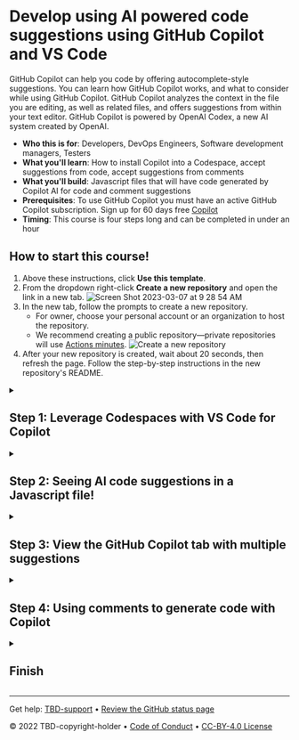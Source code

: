 # Develop using AI powered code suggestions using GitHub Copilot and VS Code

<!--step0-->

GitHub Copilot can help you code by offering autocomplete-style suggestions. You can learn how GitHub Copilot works, and what to consider while using GitHub Copilot. GitHub Copilot analyzes the context in the file you are editing, as well as related files, and offers suggestions from within your text editor. GitHub Copilot is powered by OpenAI Codex, a new AI system created by OpenAI.


- **Who this is for**: Developers, DevOps Engineers, Software development managers, Testers
- **What you'll learn**: How to install Copilot into a Codespace, accept suggestions from code, accept suggestions from comments
- **What you'll build**: Javascript files that will have code generated by Copilot AI for code and comment suggestions
- **Prerequisites**: To use GitHub Copilot you must have an active GitHub Copilot subscription. Sign up for 60 days free [Copilot](https://github.com/settings/copilot)
- **Timing**: This course is four steps long and can be completed in under an hour

<summary><h2> How to start this course!</h2></summary>
 
1. Above these instructions, click **Use this template**.
2. From the dropdown right-click **Create a new repository** and open the link in a new tab.
![Screen Shot 2023-03-07 at 9 28 54 AM](https://user-images.githubusercontent.com/26442605/223501605-e67051f7-50af-4ae0-a18f-6f733a8b6c62.png)
3. In the new tab, follow the prompts to create a new repository.
   - For owner, choose your personal account or an organization to host the repository.
   - We recommend creating a public repository—private repositories will use [Actions minutes](https://docs.github.com/en/billing/managing-billing-for-github-actions/about-billing-for-github-actions).
   ![Create a new repository](https://user-images.githubusercontent.com/1221423/169618722-406dc508-add4-4074-83f0-c7a7ad87f6f3.png)
4. After your new repository is created, wait about 20 seconds, then refresh the page. Follow the step-by-step instructions in the new repository's README.

<!--endstep0-->

<details id=1>
<summary><h2>Step 1: Leverage Codespaces with VS Code for Copilot</h2></summary>

_Welcome to "Develop using AI powered code suggestions using GitHub Copilot and VS Code"! :wave:_

**Copilot works with many code editors including VS Code, Visual Studio, JetBrains IDE and Neovim. This skill will focus on leveraging GitHub Codespaces with Copilot. It is recommended you complete the GitHub skill [Codespaces](https://github.com/skills/code-with-codespaces) before moving forward with this skill.**
 
Additionally GitHub Copilot is trained on all languages that appear in public repositories. For each language, the quality of suggestions you receive may depend on the volume and diversity of training data for that language

Using Copilot inside a Codespace shows just how easy it is to get up and running with GitHub's suite of [Collaborative Coding](https://github.com/features#features-collaboration) tools.  

### :keyboard: Activity: Enable Copilot inside a Codespace

**We recommend opening another browser tab to work through the following activities so you can keep these instructions open for reference.**

1. Navigating back to your **Code** tab of your repository, click the **Add file** drop-down button, and then click `Create new file`.
2. Type or paste the following in the empty text field prompt to name your file.
```
.devcontainer/devcontainer.json
```
3. In the body of the new **.devcontainer/devcontainer.json** file, add the following content:
```
{
    // Name this configuration
    "name": "Codespace for Skills!",
    "customizations": {
        "vscode": {
            "extensions": [
                "GitHub.copilot"
            ]
        }
    }
}
```
3. Click **Commit changes** and then select **Commit changes directly to the `main` branch**.
4. Create a new codespace by navigating to the landing page of your repository.
5. Click the **Code** button located in the middle of the page.
6. Click the **Codespaces** tab on the box that pops up.
7. Click the **Create codespace on main** button.

   **Wait about 2 minutes for the codespace to spin itself up.**

8. Verify your codespace is running. The browser should contain a VS Code web-based editor and a terminal should be present such as the below:
![Screen Shot 2023-03-09 at 9 09 07 AM](https://user-images.githubusercontent.com/26442605/224102962-d0222578-3f10-4566-856d-8d59f28fcf2e.png)
10. The `copilot` extension should show up in the VS Code extension list. Click the extensions sidebar tab. You should see the following:
![Screen Shot 2023-03-09 at 9 04 13 AM](https://user-images.githubusercontent.com/26442605/224102514-7d6d2f51-f435-401d-a529-7bae3ae3e511.png)

**Wait about 20 seconds then refresh this page for the next step**
 
</details>

<details id=2>
<summary><h2>Step 2: Seeing AI code suggestions in a Javascript file!</h2></summary>

_Nice work! :tada: You created a Codespace and have Copilot installed!_

GitHub Copilot provides suggestions for numerous languages and a wide variety of frameworks, but works especially well for Python, JavaScript, TypeScript, Ruby, Go, C# and C++. The following samples are in JavaScript, but other languages will work similarly.

Let's try this out utilizing Javascript for Copilot.
 
### :keyboard: Activity: Add a Javascript file and start writing code

1. From inside the codespace in the VS Code explorer window, create a new file. Note: If you closed the Codespace from above please open it back up or create a new Codespace.
2. Name the file `skills.js`
3. Verify your new file looks like:
 ![Screen Shot 2023-03-09 at 9 21 34 AM](https://user-images.githubusercontent.com/26442605/224105906-d1beb531-b747-4c7a-85ba-a12526488422.png)
4. In the `skills.js` file, type the following function header. GitHub Copilot will automatically suggest an entire function body in grayed text, as shown below. The exact suggestion may vary.
 ```
 function calculateNumbers(var1, var2)
 ```
5.Accept the suggestion, press `Tab`.
 
### :keyboard: Activity: Push code to your repository from the codespace

1. Use the VS Code source control tab to add the file and push back to the repository:
2. In the message box type:
```
Copilot first commit
```
3. Select the arrow next to the `Commit` drop down 
4. Select `commit and sync. Should look like this:
 ![Screen Shot 2023-03-09 at 11 14 32 AM](https://user-images.githubusercontent.com/26442605/224131002-0efd82b4-a9d7-4d79-be68-60b34c30a68f.png)
5. Select `Yes` when asked to `Would you like to stage all your changes and commit them directly?`.
6. Select`Ok, don't show again` when prompted for: `This action will pull and push commits from and to "origin/main".`

**Wait about 60 seconds then refresh your repository landing page for the next step.**
 
</details>

<details id=3>
<summary><h2>Step 3: View the GitHub Copilot tab with multiple suggestions</h2></summary>

_Nice work Seeing AI code suggestions in a Javascript file :sparkles:_
 
You may not want any of the initial suggestions GitHub Copilot offers. GitHub Copilot will show you multiple suggestions in a new tab.

### :keyboard: Activity: Add another Javascript method and view all suggestions

1. From inside the codespace in the VS Code explorer window, select the `skills.js` file. Note: If you closed the Codespace from above please open it back up or create a new Codespace.
1. Add a new line below the end of the `calculateNumbers` function.
2. Type `function skillsMember`
3. Stop typing and view the Copilot suggestion.
4. Hover over the red squiggly and select the `...`
5. Click `Open GitHub Copilot`. Copilot will synthesize around 10 different code suggestions. You should see something like this:
  ![Screen Shot 2023-03-09 at 9 36 21 AM](https://user-images.githubusercontent.com/26442605/224111765-49601397-0f65-471e-8510-5ded1df21fea.png)
6. Find a solution you like and click `Accept Solution`. 7. Your `skills.js` file will be updated with your solution.
 
### :keyboard: Activity: Push code to your repository from the codespace

1. Use the VS Code source control tab to add the file and push back to the repository:
2. In the message box type:
```
Copilot second commit
```
3. Select the arrow next to the `Commit` drop down 
4. Select `commit and sync. Should look like this:
 ![Screen Shot 2023-03-09 at 11 14 32 AM](https://user-images.githubusercontent.com/26442605/224131002-0efd82b4-a9d7-4d79-be68-60b34c30a68f.png)
5. Select `Yes` when asked to `Would you like to stage all your changes and commit them directly?`.

**Wait about 60 seconds then refresh your repository landing page for the next step.**

</details>

<details id=4>
<summary><h2>Step 4: Using comments to generate code with Copilot</h2></summary>

_Nicely done utilizing the Copilot tab!_ :partying_face:

You now have leveraged the Copilot quick tab auto-suggest as well as the Copilot hub to accept AI generated suggestions. 

Now lets see how you can leverage comments to generate Copilot suggestions!

### :keyboard: Activity: Generate Copilot suggested code from comments.

1. From inside the codespace in the VS Code explorer window, create a new file. Note: If you closed the Codespace from above please open it back up or create a new Codespace.
2. Name the file `comments.js`
3. Type the following comments into the file:
 ```
 // Create a web server
 ```
4. Press `enter` to go to a new line
5. Copilot will suggest a code block.
6. Hover over the red squggly and select the `...`
7. Click `Open GitHub Copilot`. Copilot will synthesise around 10 different code suggestions. You should see somethig like this:
8. Find a solution you like and click `Accept Solution`. 7. Your `skills.js` file will be updated with your solution.
 
### :keyboard: Activity: Push code to your repository from the codespace

1. Use the VS Code source control tab to add the file and push back to the repository:
2. In the message box type:
```
Copilot third commit
```
3. Select the arrow next to the `Commit` drop down 
4. Select `commit and sync. Should look like this:
 ![Screen Shot 2023-03-09 at 11 14 32 AM](https://user-images.githubusercontent.com/26442605/224131002-0efd82b4-a9d7-4d79-be68-60b34c30a68f.png)
5. Select `Yes` when asked to `Would you like to stage all your changes and commit them directly?`.

**Wait about 60 seconds then refresh your repository landing page for the next step.**

</details>

<details id=X>
<summary><h2>Finish</h2></summary>

_Congratulations friend, you've completed this course!_

<img src="https://octodex.github.com/images/welcometocat.png" alt=celebrate width=300 align=right>

Here's a recap of all the tasks you've accomplished in your repository:

* You've learned how to set up Copilot inside a Codespace.
* You've learned how to use Copilot to accept suggested code.
* You've learned how to use Copilot's hub for alternate suggestions.
* You've learned how to leverage comments to have Copilot auto-suggest code.

### Additional learning and resources
 
- [Copilot for Individuals](https://docs.github.com/en/copilot/overview-of-github-copilot/about-github-copilot-for-individuals)
- [Copilot for Business](https://docs.github.com/en/copilot/overview-of-github-copilot/about-github-copilot-for-business)
- [Getting started with Copilot](https://docs.github.com/en/copilot/getting-started-with-github-copilot/getting-started-with-github-copilot-in-visual-studio-code)
- [Configure Copilot settings](https://docs.github.com/en/copilot/configuring-github-copilot/configuring-github-copilot-settings-on-githubcom)


### What's next?

- [We'd love to hear what you thought of this course](https://github.com/skills/.github/discussions).
- [Learn another GitHub skill](https://github.com/skills).
- [Read the Get started with GitHub docs](https://docs.github.com/en/get-started).
- To find projects to contribute to, check out [GitHub Explore](https://github.com/explore).

</details>

---

Get help: [TBD-support](TBD-support-link) &bull; [Review the GitHub status page](https://www.githubstatus.com/)

&copy; 2022 TBD-copyright-holder &bull; [Code of Conduct](https://www.contributor-covenant.org/version/2/1/code_of_conduct/code_of_conduct.md) &bull; [CC-BY-4.0 License](https://creativecommons.org/licenses/by/4.0/legalcode)
